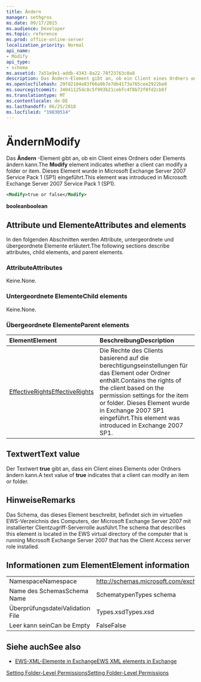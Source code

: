 ```yaml
---
title: Ändern
manager: sethgros
ms.date: 09/17/2015
ms.audience: Developer
ms.topic: reference
ms.prod: office-online-server
localization_priority: Normal
api_name:
- Modify
api_type:
- schema
ms.assetid: 7a51e9e1-addb-4343-8a22-78f23763c0a8
description: Das Ändern-Element gibt an, ob ein Client eines Ordners oder Elements ändern kann. Dieses Element wurde in Microsoft Exchange Server 2007 Service Pack 1 (SP1) eingeführt.
ms.openlocfilehash: 29fd2184e83f66a9b7e7db4173a765cee2922be8
ms.sourcegitcommit: 34041125dc8c5f993b21cebfc4f8b72f0fd2cb6f
ms.translationtype: MT
ms.contentlocale: de-DE
ms.lasthandoff: 06/25/2018
ms.locfileid: "19830514"
---
```

# <a name="modify"></a><span data-ttu-id="d046b-104">Ändern</span><span class="sxs-lookup"><span data-stu-id="d046b-104">Modify</span></span>

<span data-ttu-id="d046b-105">Das **Ändern** -Element gibt an, ob ein Client eines Ordners oder Elements ändern kann.</span><span class="sxs-lookup"><span data-stu-id="d046b-105">The **Modify** element indicates whether a client can modify a folder or item.</span></span> <span data-ttu-id="d046b-106">Dieses Element wurde in Microsoft Exchange Server 2007 Service Pack 1 (SP1) eingeführt.</span><span class="sxs-lookup"><span data-stu-id="d046b-106">This element was introduced in Microsoft Exchange Server 2007 Service Pack 1 (SP1).</span></span> 
  
```xml
<Modify>true or false</Modify>
```

 <span data-ttu-id="d046b-107">**boolean**</span><span class="sxs-lookup"><span data-stu-id="d046b-107">**boolean**</span></span>
## <a name="attributes-and-elements"></a><span data-ttu-id="d046b-108">Attribute und Elemente</span><span class="sxs-lookup"><span data-stu-id="d046b-108">Attributes and elements</span></span>

<span data-ttu-id="d046b-109">In den folgenden Abschnitten werden Attribute, untergeordnete und übergeordnete Elemente erläutert.</span><span class="sxs-lookup"><span data-stu-id="d046b-109">The following sections describe attributes, child elements, and parent elements.</span></span>
  
### <a name="attributes"></a><span data-ttu-id="d046b-110">Attribute</span><span class="sxs-lookup"><span data-stu-id="d046b-110">Attributes</span></span>

<span data-ttu-id="d046b-111">Keine.</span><span class="sxs-lookup"><span data-stu-id="d046b-111">None.</span></span>
  
### <a name="child-elements"></a><span data-ttu-id="d046b-112">Untergeordnete Elemente</span><span class="sxs-lookup"><span data-stu-id="d046b-112">Child elements</span></span>

<span data-ttu-id="d046b-113">Keine.</span><span class="sxs-lookup"><span data-stu-id="d046b-113">None.</span></span>
  
### <a name="parent-elements"></a><span data-ttu-id="d046b-114">Übergeordnete Elemente</span><span class="sxs-lookup"><span data-stu-id="d046b-114">Parent elements</span></span>

|<span data-ttu-id="d046b-115">**Element**</span><span class="sxs-lookup"><span data-stu-id="d046b-115">**Element**</span></span>|<span data-ttu-id="d046b-116">**Beschreibung**</span><span class="sxs-lookup"><span data-stu-id="d046b-116">**Description**</span></span>|
|:-----|:-----|
|[<span data-ttu-id="d046b-117">EffectiveRights</span><span class="sxs-lookup"><span data-stu-id="d046b-117">EffectiveRights</span></span>](effectiverights.md) <br/> |<span data-ttu-id="d046b-118">Die Rechte des Clients basierend auf die berechtigungseinstellungen für das Element oder Ordner enthält.</span><span class="sxs-lookup"><span data-stu-id="d046b-118">Contains the rights of the client based on the permission settings for the item or folder.</span></span> <span data-ttu-id="d046b-119">Dieses Element wurde in Exchange 2007 SP1 eingeführt.</span><span class="sxs-lookup"><span data-stu-id="d046b-119">This element was introduced in Exchange 2007 SP1.</span></span>  <br/> |
   
## <a name="text-value"></a><span data-ttu-id="d046b-120">Textwert</span><span class="sxs-lookup"><span data-stu-id="d046b-120">Text value</span></span>

<span data-ttu-id="d046b-121">Der Textwert **true** gibt an, dass ein Client eines Elements oder Ordners ändern kann.</span><span class="sxs-lookup"><span data-stu-id="d046b-121">A text value of **true** indicates that a client can modify an item or folder.</span></span> 
  
## <a name="remarks"></a><span data-ttu-id="d046b-122">Hinweise</span><span class="sxs-lookup"><span data-stu-id="d046b-122">Remarks</span></span>

<span data-ttu-id="d046b-123">Das Schema, das dieses Element beschreibt, befindet sich im virtuellen EWS-Verzeichnis des Computers, der Microsoft Exchange Server 2007 mit installierter Clientzugriff-Serverrolle ausführt.</span><span class="sxs-lookup"><span data-stu-id="d046b-123">The schema that describes this element is located in the EWS virtual directory of the computer that is running Microsoft Exchange Server 2007 that has the Client Access server role installed.</span></span>
  
## <a name="element-information"></a><span data-ttu-id="d046b-124">Informationen zum Element</span><span class="sxs-lookup"><span data-stu-id="d046b-124">Element information</span></span>

|||
|:-----|:-----|
|<span data-ttu-id="d046b-125">Namespace</span><span class="sxs-lookup"><span data-stu-id="d046b-125">Namespace</span></span>  <br/> |http://schemas.microsoft.com/exchange/services/2006/types  <br/> |
|<span data-ttu-id="d046b-126">Name des Schemas</span><span class="sxs-lookup"><span data-stu-id="d046b-126">Schema Name</span></span>  <br/> |<span data-ttu-id="d046b-127">Schematypen</span><span class="sxs-lookup"><span data-stu-id="d046b-127">Types schema</span></span>  <br/> |
|<span data-ttu-id="d046b-128">Überprüfungsdatei</span><span class="sxs-lookup"><span data-stu-id="d046b-128">Validation File</span></span>  <br/> |<span data-ttu-id="d046b-129">Types.xsd</span><span class="sxs-lookup"><span data-stu-id="d046b-129">Types.xsd</span></span>  <br/> |
|<span data-ttu-id="d046b-130">Leer kann sein</span><span class="sxs-lookup"><span data-stu-id="d046b-130">Can be Empty</span></span>  <br/> |<span data-ttu-id="d046b-131">False</span><span class="sxs-lookup"><span data-stu-id="d046b-131">False</span></span>  <br/> |
   
## <a name="see-also"></a><span data-ttu-id="d046b-132">Siehe auch</span><span class="sxs-lookup"><span data-stu-id="d046b-132">See also</span></span>



- [<span data-ttu-id="d046b-133">EWS-XML-Elemente in Exchange</span><span class="sxs-lookup"><span data-stu-id="d046b-133">EWS XML elements in Exchange</span></span>](ews-xml-elements-in-exchange.md)


[<span data-ttu-id="d046b-134">Setting Folder-Level Permissions</span><span class="sxs-lookup"><span data-stu-id="d046b-134">Setting Folder-Level Permissions</span></span>](http://msdn.microsoft.com/library/c7530e86-5112-401c-b10a-9c054ae59f07%28Office.15%29.aspx)


